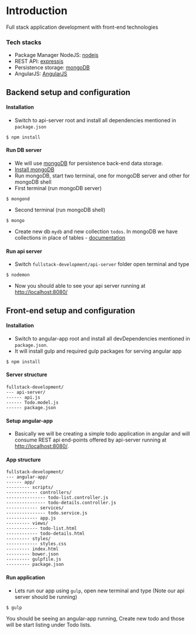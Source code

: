 # Introduction
Full stack application development with front-end technologies

### Tech stacks

- Package Manager NodeJS: [nodejs](https://nodejs.org/en/)
-	REST API: [expressjs](http://expressjs.com/)
- Persistence storage: [mongoDB](https://www.mongodb.com/)
- AngularJS: [AngularJS](https://angularjs.org/)

## Backend setup and configuration

#### Installation
- Switch to api-server root and install all dependencies mentioned in `package.json`
```
$ npm install
```

#### Run DB server
- We will use [mongoDB](https://www.mongodb.com/) for persistence back-end data storage.
- [Install mongoDB](https://docs.mongodb.com/manual/installation/)
- Run mongoDB, start two terminal, one for mongoDB server and other for mongoDB shell
- First terminal (run mongoDB server)
```
$ mongond
```
- Second terminal (run mongoDB shell)
```
$ mongo
```
- Create new db `mydb` and new collection `todos`. In mongoDB we have collections in place of tables - [documentation](https://docs.mongodb.com/manual/core/data-modeling-introduction/)

#### Run api server
- Switch `fullstack-development/api-server` folder open terminal and type
```
$ nodemon
```

- Now you should able to see your api server running at [http://localhost:8080/](http://localhost:8080/)

## Front-end setup and configuration

#### Installation
- Switch to angular-app root and install all devDependencies mentioned in `package.json`.
- It will install gulp and required gulp packages for serving angular app
```
$ npm install
```

#### Server structure

	fullstack-development/
	--- api-server/
	------ api.js
	------ Todo.model.js
	------ package.json

#### Setup angular-app
- Basically we will be creating a simple todo application in angular and will consume REST api end-points offered by api-server running at [http://localhost:8080/](http://localhost:8080/).

#### App structure

	fullstack-development/
	--- angular-app/
	------ app/
	--------- scripts/
	------------ controllers/
	--------------- todo-list.controller.js
	--------------- todo-details.controller.js
	------------ services/
	--------------- todo.service.js
	------------ app.js
	--------- views/
	------------ todo-list.html
	------------ todo-details.html
	--------- styles/
	------------ styles.css
	--------- index.html
	--------- bower.json
	--------- gulpfile.js
	--------- package.json

#### Run application

- Lets run our app using `gulp`, open new terminal and type (Note our api server should be running)

```
$ gulp
```

You should be seeing an angular-app running, Create new todo and those will be start listing under Todo lists.

